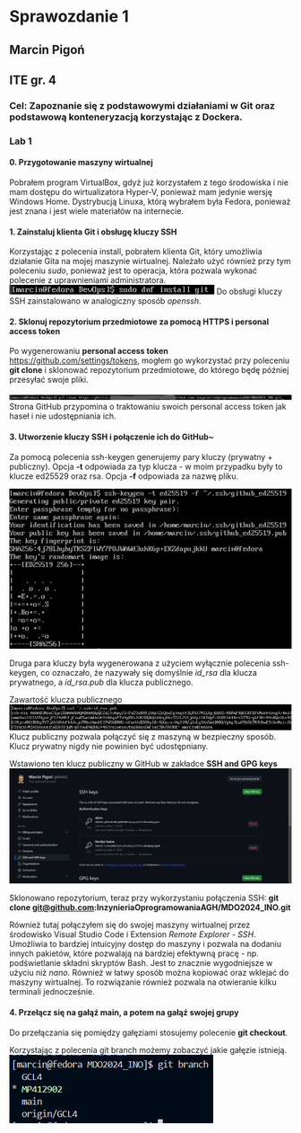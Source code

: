 # Sprawozdanie 1
## Marcin Pigoń
## ITE gr. 4

### Cel: Zapoznanie się z podstawowymi działaniami w Git oraz podstawową konteneryzacją korzystając z Dockera.

### Lab 1

#### 0. Przygotowanie maszyny wirtualnej
Pobrałem program VirtualBox, gdyż już korzystałem z tego środowiska i nie mam dostępu do wirtualizatora Hyper-V, ponieważ mam jedynie wersję Windows Home. 
Dystrybucją Linuxa, którą wybrałem była Fedora, ponieważ jest znana i jest wiele materiałów na internecie.  

#### 1. Zainstaluj klienta Git i obsługę kluczy SSH

Korzystając z polecenia install, pobrałem klienta Git, który umożliwia działanie Gita na mojej maszynie wirtualnej. Należało użyć również przy tym poleceniu *sudo*, ponieważ jest to operacja, która pozwala wykonać polecenie z uprawnieniami administratora.
![sudo dnf install git](0.installgit.png)
Do obsługi kluczy SSH zainstalowano w analogiczny sposób *openssh*.

#### 2. Sklonuj repozytorium przedmiotowe za pomocą HTTPS i personal access token

Po wygenerowaniu **personal access token** https://github.com/settings/tokens, mogłem go wykorzystać przy poleceniu **git clone** i sklonować repozytorium przedmiotowe, do którego będę później przesyłać swoje pliki.

![git clone repo](1.gitclone.png)
Strona GitHub przypomina o traktowaniu swoich personal access token jak haseł i nie udostępniania ich. 

#### 3. Utworzenie kluczy SSH i połączenie ich do GitHub~

Za pomocą polecenia ssh-keygen generujemy pary kluczy (prywatny + publiczny).
Opcja **-t** odpowiada za typ klucza - w moim przypadku były to klucze ed25529 oraz rsa.
Opcja **-f** odpowiada za nazwę pliku.

![ssh-keygen](image.png)

Druga para kluczy była wygenerowana z użyciem wyłącznie polecenia ssh-keygen, co oznaczało, że nazywały się domyślnie *id_rsa* dla klucza prywatnego, a *id_rsa.pub* dla klucza publicznego. 

Zawartość klucza publicznego
![pub key](image-1.png)
Klucz publiczny pozwala połączyć się z maszyną w bezpieczny sposób. 
Klucz prywatny nigdy nie powinien być udostępniany.

Wstawiono ten klucz publiczny w GitHub w zakładce **SSH and GPG keys**
![github ssh](image-2.png)

Sklonowano repozytorium, teraz przy wykorzystaniu połączenia SSH:
**git clone git@github.com:InzynieriaOprogramowaniaAGH/MDO2024_INO.git**

Również tutaj połączyłem się do swojej maszyny wirtualnej przez środowisko Visual Studio Code i Extension *Remote Explorer - SSH*. Umożliwia to bardziej intuicyjny dostęp do maszyny i pozwala na dodaniu innych pakietów, które pozwalają na bardziej efektywną pracę - np. podświetlanie składni skryptów Bash. Jest to znacznie wygodniejsze w użyciu niż *nano*. Również w łatwy sposób można kopiować oraz wklejać do maszyny wirtualnej. To rozwiązanie również pozwala na otwieranie kilku terminali jednocześnie. 

#### 4. Przełącz się na gałąź main, a potem na gałąź swojej grupy 

Do przełączania się pomiędzy gałęziami stosujemy polecenie **git checkout**. 


Korzystając z polecenia git branch możemy zobaczyć jakie gałęzie istnieją.
![alt text](image-3.png)



